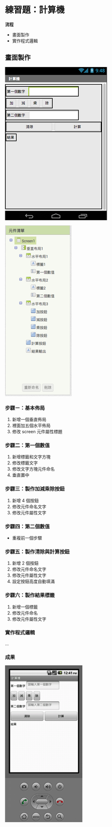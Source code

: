 # 練習題：計算機

**流程**

* 畫面製作
* 實作程式邏輯

## 畫面製作

![](assets/screen.png)

![](assets/component.png)

### 步驟ㄧ：基本佈局

1. 新增一個垂直佈局
1. 裡面加五個水平佈局
1. 修改 screen 元件屬性標題

### 步驟二：第一個數值

1. 新增標籤和文字方塊
1. 修改標籤文字
1. 修改文字方塊元件命名
1. 垂直置中

### 步驟三：製作加減乘除按鈕

1. 新增 4 個按鈕
1. 修改元件命名文字
1. 修改元件屬性文字

### 步驟四：第二個數值

* 重複前一個步驟

### 步驟五：製作清除與計算按鈕

1. 新增 2 個按鈕
1. 修改元件命名文字
1. 修改元件屬性文字
1. 設定按鈕高度自動填滿

### 步驟六：製作結果標籤

1. 新增一個標籤
1. 修改元件命名
1. 修改元件屬性文字

### 實作程式邏輯

...

### 成果

![](assets/emulator.png)
